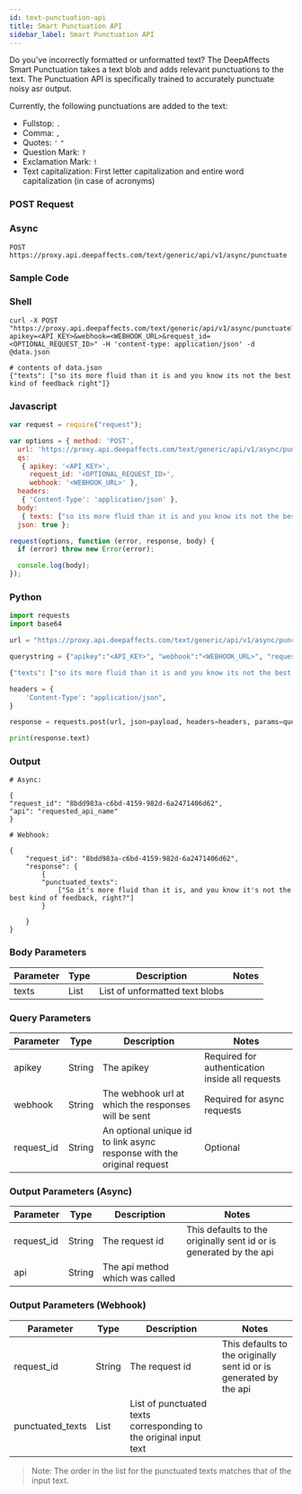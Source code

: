 ```yaml
---
id: text-punctuation-api
title: Smart Punctuation API
sidebar_label: Smart Punctuation API
---
```


Do you've incorrectly formatted or unformatted text? The DeepAffects Smart Punctuation takes a text blob and adds relevant punctuations to the text. The Punctuation API is specifically trained to accurately punctuate noisy asr output.

Currently, the following punctuations are added to the text:
* Fullstop: `.`
* Comma: `,`
* Quotes: `'` `"`
* Question Mark: `?`
* Exclamation Mark: `!`
* Text capitalization: First letter capitalization and entire word capitalization (in case of acronyms)

### POST Request

### Async

`POST https://proxy.api.deepaffects.com/text/generic/api/v1/async/punctuate`

### Sample Code

### Shell

```shell
curl -X POST "https://proxy.api.deepaffects.com/text/generic/api/v1/async/punctuate?apikey=<API_KEY>&webhook=<WEBHOOK_URL>&request_id=<OPTIONAL_REQUEST_ID>" -H 'content-type: application/json' -d @data.json

# contents of data.json
{"texts": ["so its more fluid than it is and you know its not the best kind of feedback right"]}
```
### Javascript

```javascript
var request = require("request");

var options = { method: 'POST',
  url: 'https://proxy.api.deepaffects.com/text/generic/api/v1/async/punctuate',
  qs: 
   { apikey: '<API_KEY>',
     request_id: '<OPTIONAL_REQUEST_ID>',
     webhook: '<WEBHOOK_URL>' },
  headers: 
   { 'Content-Type': 'application/json' },
  body: 
   { texts: ["so its more fluid than it is and you know its not the best kind of feedback right"]},
  json: true };

request(options, function (error, response, body) {
  if (error) throw new Error(error);

  console.log(body);
});

```
### Python

```python
import requests
import base64

url = "https://proxy.api.deepaffects.com/text/generic/api/v1/async/punctuate"

querystring = {"apikey":"<API_KEY>", "webhook":"<WEBHOOK_URL>", "request_id":"<OPTIONAL_REQUEST_ID>"}

{"texts": ["so its more fluid than it is and you know its not the best kind of feedback right"]}

headers = {
    'Content-Type': "application/json",
}

response = requests.post(url, json=payload, headers=headers, params=querystring)

print(response.text)
```

### Output


```shell
# Async:

{
"request_id": "8bdd983a-c6bd-4159-982d-6a2471406d62",
"api": "requested_api_name"
}

# Webhook:

{
    "request_id": "8bdd983a-c6bd-4159-982d-6a2471406d62",
    "response": {
        {
        "punctuated_texts":
            ["So it's more fluid than it is, and you know it's not the best kind of feedback, right?"]
        }

    }
}
```

### Body Parameters

| Parameter    | Type         | Description                               | Notes                        |
| ------------ | ------------ | ----------------------------------------- | ---------------------------- |
| texts     | List       | List of unformatted text blobs |                              |

### Query Parameters

| Parameter  | Type   | Description                                                            | Notes                                           |
| ---------- | ------ | ---------------------------------------------------------------------- | ----------------------------------------------- |
| apikey    | String | The apikey                                                             | Required for authentication inside all requests |
| webhook    | String | The webhook url at which the responses will be sent                    | Required for async requests                     |
| request_id | String | An optional unique id to link async response with the original request | Optional                                        |

### Output Parameters (Async)

| Parameter  | Type   | Description                     | Notes                                                              |
| ---------- | ------ | ------------------------------- | ------------------------------------------------------------------ |
| request_id | String | The request id                  | This defaults to the originally sent id or is generated by the api |
| api        | String | The api method which was called |                                                                    |

### Output Parameters (Webhook)

| Parameter  | Type   | Description                 | Notes                                                              |
| ---------- | ------ | --------------------------- | ------------------------------------------------------------------ |
| request_id | String | The request id              | This defaults to the originally sent id or is generated by the api |
| punctuated_texts   | List   | List of punctuated texts corresponding to the original input text||

> Note: The order in the list for the punctuated texts matches that of the input text.
